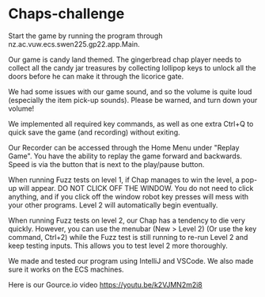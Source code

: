 # Chaps-challenge

Start the game by running the program through nz.ac.vuw.ecs.swen225.gp22.app.Main. 

Our game is candy land themed. The gingerbread chap player needs to collect all the 
candy jar treasures by collecting lollipop keys to unlock all the doors before he can 
make it through the licorice gate. 

We had some issues with our game sound, and so the volume is quite loud 
(especially the item pick-up sounds). Please be warned, and turn down your volume!

We implemented all required key commands, as well as one extra Ctrl+Q to 
quick save the game (and recording) without exiting. 

Our Recorder can be accessed through the Home Menu under "Replay Game". 
You have the ability to replay the game forward and backwards. Speed is via
the button that is next to the play/pause button. 

When running Fuzz tests on level 1, if Chap manages to win the level,
a pop-up will appear. DO NOT CLICK OFF THE WINDOW. You do not need to click
anything, and if you click off the window robot key presses will mess with 
your other programs. Level 2 will automatically begin eventually. 

When running Fuzz tests on level 2, our Chap has a tendency to die very quickly. 
However, you can use the menubar (New > Level 2) (Or use the key command, Ctrl+2)
while the Fuzz test is still running to re-run Level 2 and keep testing inputs. 
This allows you to test level 2 more thoroughly. 

We made and tested our program using IntelliJ and VSCode. We also made sure 
it works on the ECS machines. 

Here is our Gource.io video https://youtu.be/k2VJMN2m2i8 
